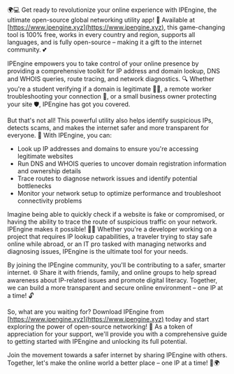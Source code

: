 🌍💻 Get ready to revolutionize your online experience with IPEngine, the ultimate open-source global networking utility app! 🚀 Available at [https://www.ipengine.xyz](https://www.ipengine.xyz), this game-changing tool is 100% free, works in every country and region, supports all languages, and is fully open-source – making it a gift to the internet community. 💕

IPEngine empowers you to take control of your online presence by providing a comprehensive toolkit for IP address and domain lookup, DNS and WHOIS queries, route tracing, and network diagnostics. 🔍 Whether you're a student verifying if a domain is legitimate 👨‍🎓, a remote worker troubleshooting your connection 🏢, or a small business owner protecting your site 🛡️, IPEngine has got you covered.

But that's not all! This powerful utility also helps identify suspicious IPs, detects scams, and makes the internet safer and more transparent for everyone. 💪 With IPEngine, you can:

* Look up IP addresses and domains to ensure you're accessing legitimate websites
* Run DNS and WHOIS queries to uncover domain registration information and ownership details
* Trace routes to diagnose network issues and identify potential bottlenecks
* Monitor your network setup to optimize performance and troubleshoot connectivity problems

Imagine being able to quickly check if a website is fake or compromised, or having the ability to trace the route of suspicious traffic on your network. IPEngine makes it possible! 🕵️‍♀️ Whether you're a developer working on a project that requires IP lookup capabilities, a traveler trying to stay safe online while abroad, or an IT pro tasked with managing networks and diagnosing issues, IPEngine is the ultimate tool for your needs.

By joining the IPEngine community, you'll be contributing to a safer, smarter internet. 🌐 Share it with friends, family, and online groups to help spread awareness about IP-related issues and promote digital literacy. Together, we can build a more transparent and secure online environment – one IP at a time! 🔓

So, what are you waiting for? Download IPEngine from [https://www.ipengine.xyz](https://www.ipengine.xyz) today and start exploring the power of open-source networking! 🚀 As a token of appreciation for your support, we'll provide you with a comprehensive guide to getting started with IPEngine and unlocking its full potential.

Join the movement towards a safer internet by sharing IPEngine with others. Together, let's make the online world a better place – one IP at a time! 💪🌍